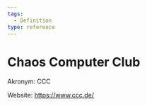 ```yaml
---
tags:
  - Definition
type: reference
---
```

# Chaos Computer Club

Akronym: CCC

Website: <https://www.ccc.de/>